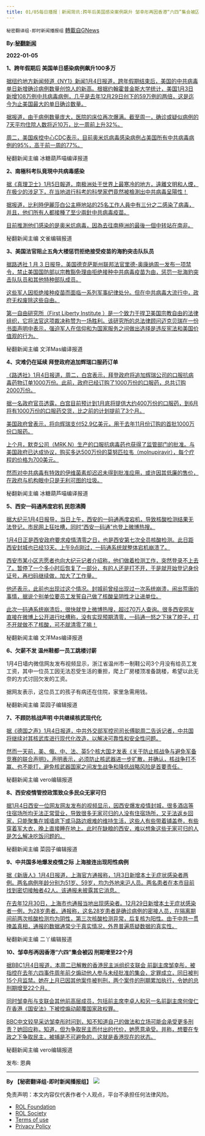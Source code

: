 ```yaml
---
title: 01/05每日播报｜新闻简讯:跨年后美国感染案例飙升 邹幸彤再因香港“六四”集会被囚
---
```

`秘密翻译组-即时新闻播报组` [轉載自GNews](https://gnews.org/zh-hans/1824134/)

**By:[秘翻新闻](https://gtv.org/video/id=61d55d2931a71619b574fdbc)**

**2022-01-05**

**1、跨年假期后 美国单日感染病例飙升100多万**

[据纽约地方新闻频道《NY1》新闻1月4日报道，跨年假期结束后，美国的中共病毒单日新增确诊病例数量创惊人的新高。根据约翰霍普金斯大学统计，美国1月3日新增108万例中共病毒病例，几乎是去年12月29日创下的59万例的两倍，这是迄今为止美国最大的单日确诊数量。](https://www.ny1.com/nyc/all-boroughs/health/2022/01/04/u-s--reports-record-high-1-million-new-covid-cases)

[据报道，由于病例数量庞大，医院的床位再次爆满。截至周一，确诊或疑似病例的7天平均住院人数将近10万，比一周前上升32%。](https://www.ny1.com/nyc/all-boroughs/health/2022/01/04/u-s--reports-record-high-1-million-new-covid-cases)

[周二，美国疾控中心CDC表示，目前奥米炕病毒感染病例占美国所有中共病毒病例的95%，高于前一周的77%。](https://www.ny1.com/nyc/all-boroughs/health/2022/01/04/u-s--reports-record-high-1-million-new-covid-cases)

秘翻新闻主编 冰糖葫芦喵编译报道

**2、南極科考队竟現中共病毒感染**

[据《真理卫士》1月5日報道，南极洲处于世界上最寒冷的地方，遠離文明和人煙，在极少的涉足下，在当地进行科考的科學家們竟然被檢測出中共病毒呈陽性！](https://thetruedefender.com/antarctica-miracle-vaxxed-scientists-catch-covid/)

[据报道，比利時伊麗莎白公主極地站的25名工作人員中有三分之二感染了病毒，并且，他们所有人都接種了至少兩針中共病毒疫苗。](https://thetruedefender.com/antarctica-miracle-vaxxed-scientists-catch-covid/)

[目前推測他们感染的是奥米炕病毒，因為去往南極洲的最後一個中转站在南非。](https://thetruedefender.com/antarctica-miracle-vaxxed-scientists-catch-covid/)

秘翻新闻主编 文雀编辑报道

**3、美国法官阻止五角大楼惩罚拒绝接受疫苗的海豹突击队队员**

[据路透社 1 月 3 日报导，美国德克萨斯州联邦法官里德-奥康纳周一发布一项禁令，禁止美国国防部以宗教豁免理由拒绝接种中共病毒疫苗为由，惩罚一批海豹突击队队员和其他特种部队成员。](https://www.reuters.com/world/us/us-judge-blocks-pentagon-punishing-navy-seals-who-refused-covid-19-vaccine-2022-01-04/)

[这些军人因拒绝接种疫苗而面临一系列军事纪律处分。但在中共病毒大流行中，政府无权废除这些自由。](https://www.reuters.com/world/us/us-judge-blocks-pentagon-punishing-navy-seals-who-refused-covid-19-vaccine-2022-01-04/)

[第一自由研究所（First Liberty Institute ）是一个致力于捍卫美国宗教自由的法律组织，它将法官这项裁决称赞为一场胜利。该研究所的总法律顾问迈克贝瑞在一份书面声明中表示，强迫军人在信仰和为国家服务之间做出选择是违反宪法和美国价值观的行为。](https://www.reuters.com/world/us/us-judge-blocks-pentagon-punishing-navy-seals-who-refused-covid-19-vaccine-2022-01-04/)

秘翻新闻主编 文洋Mas编译报道

**4、灾难仍在延续 拜登政府追加辉瑞口服药订单**

[《路透社》1月4日报道，周二，白宫表示，拜登政府将追加辉瑞公司的口服抗病毒药物订单1000万份。此前，政府已经订购了1000万份的口服药，总共订购2000万份。](https://www.reuters.com/business/healthcare-pharmaceuticals/pfizer-supply-10-mln-additional-courses-covid-19-pill-us-govt-2022-01-04/)

[据一名政府官员透露，白宫目前预计到1月底将提供大约400万份的口服药，到6月将有1000万份的口服药交货，比之前的计划提前了3个月。](https://www.reuters.com/business/healthcare-pharmaceuticals/pfizer-supply-10-mln-additional-courses-covid-19-pill-us-govt-2022-01-04/)

[美国政府曾表示，将向辉瑞支付52.9亿美元，用于去年11月份订购的首批1000万份口服药。](https://www.reuters.com/business/healthcare-pharmaceuticals/pfizer-supply-10-mln-additional-courses-covid-19-pill-us-govt-2022-01-04/)

[上个月，默克公司（MRK.N）生产的口服抗病毒药也获得了监管部门的批准。与美国政府已达成协议，购买多达500万份的莫努匹拉韦（molnupiravir），每个疗程的价格为700美元。](https://www.reuters.com/business/healthcare-pharmaceuticals/pfizer-supply-10-mln-additional-courses-covid-19-pill-us-govt-2022-01-04/)

[然而对中共病毒有特效的伊维菌素却迟迟未得到批准应用，或许因其低廉的售价，在政府与机构眼中只是无利可图的垃圾。](https://www.reuters.com/business/healthcare-pharmaceuticals/pfizer-supply-10-mln-additional-courses-covid-19-pill-us-govt-2022-01-04/)

秘翻新闻主编 冰糖葫芦喵编译报道

**5、西安一码通再度宕机 民怨沸腾**

[据大纪元1月4日报导，当日上午，西安的一码通再度宕机，导致核酸检测结果无法登记，市民网上狂吐槽，同时“西安一码通”也登上微博热搜。](https://www.epochtimes.com/gb/22/1/4/n13481570.htm)

[1月4日正是西安政府要求疫情清零之日，也是西安第七次全员核酸检测。此日距西安封城也已经13天。上午9点刚过，一码通系统就整体宕机崩溃了。](https://www.epochtimes.com/gb/22/1/4/n13481570.htm)

[西安市某小区志愿者也向大纪元记者介绍称，他们做着检测工作，突然登录不上去了。暂停了一个多小时后恢复了一部分，有的人还是打不开，于是就开始登记身份证号，再扫码继续做，加大了工作量。](https://www.epochtimes.com/gb/22/1/4/n13481570.htm)

[他还表示，此前也出现过这个情况。封城前曾经出现过一次系统崩溃，闹出荒唐的事情，据说个别单位要员工发誓自己做了核酸呈阴性才让进单位。](https://www.epochtimes.com/gb/22/1/4/n13481570.htm)

[此次一码通系统崩溃后，很快就登上微博热搜，超过70万人查询。很多西安网友直接在微博上公开进行吐槽称，没有实现预期清零，一码通一怒之下抹了脖子，打不开就做不了核酸，可不就清零了嘛！](https://www.epochtimes.com/gb/22/1/4/n13481570.htm)

秘翻新闻主编 文洋Mas编译报道

**6、欠薪不发 温州鞋都一员工跳楼讨薪**

1月4日墙内微信网友发布视频显示，浙江省温州市一制鞋公司3个月没有给员工发工资，其中一位员工因无法忍受生活的重担，爬上厂房楼顶准备跳楼，希望以此无奈的方式讨回欠发的工资。

据网友表示，这位员工的孩子有病还在住院，家里急需用钱。

秘翻新闻主编 菜园子编辑报道

**7、不顾防核战声明 中共继续核武现代化**

[据《德国之声》1月4日报道，中共外交部军控司司长傅聪周二告诉记者，中共国将继续对其核武库进行现代化改造，以解决可靠性和安全性问题。](https://www.dw.com/zh/才发防核战声明-北京称继续核武现代化/a-60318591)

[然而一天前，美、俄、中、法、英5个核大国才发表《关于防止核战争与避免军备竞赛的联合声明》，声明表示，必须防止核武器进一步扩散，并确认，核战争打不赢、也不能打，避免核武器国家之间发生战争和降低战略风险是首要责任。](https://www.dw.com/zh/才发防核战声明-北京称继续核武现代化/a-60318591)

秘翻新闻主编 vero编辑报道

**8、西安疫情管控政策致众多民众无家可归**

[据1月4日西安一位网友网友发布的视频显示，因西安爆发疫情封城，很多酒店等住宿场所均无法正常营业，导致很多无家可归的人没有住宿场所，又无法返乡回家，只能聚集在城墙底下或马路边艰难的维持生活，这些人有些带着铺盖卷，有些穿着军大衣，晚上直接睡在地上。此时在缺粮的西安，难以想象这些无家可归的人是怎么解决吃饭问题的。](https://m.ntdtv.com/gb/2022/01/04/a103311981.html)

秘翻新闻主编 菜园子编辑报道

**9、中共国多地爆发疫情之际 上海接连出现阳性病例**

[据《新唐人》1月4日报道，上海官方通报称，1月3日新增本土无症状感染者两例。两名病例年龄分别为51岁、59岁，均为外地来沪人员。两名患者在本市目前找到密切接触者42人。该通报未披露其它消息。](https://m.ntdtv.com/gb/2022/01/04/a103311981.html)

[在去年12月30日，上海市也通报当地出现感染者。12月29日新增本土无症状感染者一例，为28岁患者。通报称，这名28岁患者是确诊病例的密接人员，在隔离期间前两次核酸检测均为阴性，第三次核酸检测异常，后复核为阳性。由于中共一贯掩盖真相，通报的数据通常少于真实情况，外界普遍质疑数据的真实性。](https://m.ntdtv.com/gb/2022/01/04/a103311981.html)

秘翻新闻主编 二丫编辑报道

**10、邹幸彤再因香港“六四”集会被囚 刑期增至22个月**

[据BBC1月4日报道，本周二已解散的香港民主派组织支联会 前副主席邹幸彤，被指控在去年六四事件周年前夕煽动他人参与未经批准的集会，定罪成立，同日被判15个月监禁。她在上月已因其他案件被判刑，两个案件的刑期累加执行，令她的总刑期增至22个月。](//www.bbc.com/zhongwen/trad/chinese-news-59865382)

[同时邹幸彤与支联会其他前高层成员，包括前主席李卓人和另一名前副主席何俊仁在香港《国安法》下被控煽动颠覆国家政权罪。](//www.bbc.com/zhongwen/trad/chinese-news-59865382)

[BBC中文较早采访邹幸彤时问到，知不知道自己的做法和立场可能会承受更多刑责？她回应称，知道，但为争取民主而付出的代价，她愿意承受。并称，想要在专政之下争取民主，被捕是不可避免的，这就是香港现在的状态。](//www.bbc.com/zhongwen/trad/chinese-news-59865382)

秘翻新闻主编 vero编辑报道

发布: 恩典

* * *

**By 【秘密翻译组-即时新闻播报组】**
![](https://assets.gnews.org/wp-content/uploads/2022/01/截圖-2021-12-28-00.48.35.png)
 

免责声明：本文内容仅代表作者个人观点，平台不承担任何法律风险。

- [ROL Foundation](https://rolfoundation.org/)
- [ROL Society](https://rolsociety.org/)
- [Terms of use](https://gnews.org/terms-of-use-3/)
- [Privacy Policy](https://gnews.org/privacy-policy/)
